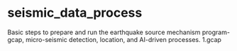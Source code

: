 # seismic_data_process
Basic steps to prepare and run the earthquake source mechanism program-gcap, micro-seismic detection, location, and  AI-driven processes.
1.gcap
